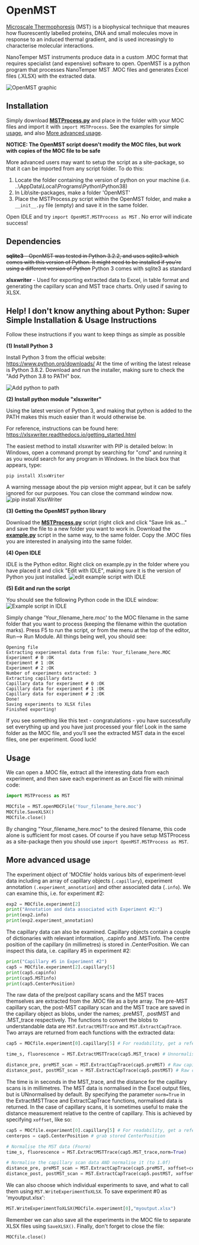 # OpenMST
[Microscale Thermophoresis](https://en.wikipedia.org/wiki/Microscale_thermophoresis) (MST) is a biophysical technique that meaures how fluorescently labelled proteins, DNA and small molecules move in response to an induced thermal gradient, and is used increasingly to characterise molecular interactions.  

NanoTemper MST instruments produce data in a custom .MOC format that requires specialist (and expensive) software to open.  OpenMST is a python program that processes NanoTemper MST .MOC files and generates Excel files (.XLSX) with the extracted data.

![OpenMST graphic](/images/OpenMST.jpg)
## Installation

Simply download **[MSTProcess.py](https://raw.githubusercontent.com/shepherdingelectrons/OpenMST/master/MSTProcess.py)** and place in the folder with your MOC files and import it with ```import MSTProcess```.  See the examples for simple [usage](#usage), and also [More advanced usage](#more-advanced-usage).  

**NOTICE: The OpenMST script doesn't modify the MOC files, but work with copies of the MOC file to be safe**

More advanced users may want to setup the script as a site-package, so that it can be imported from any script folder.  To do this:
1. Locate the folder containing the version of python on your machine (i.e. ..\AppData\Local\Programs\Python\Python38)
2. In Lib\site-packages, make a folder 'OpenMST'
3. Place the MSTProcess.py script within the OpenMST folder, and make a ```__init__.py``` file (empty) and save it in the same folder. 

Open IDLE and try ```import OpenMST.MSTProcess as MST``` .  No error will indicate success!

## Dependencies 

~~**sqlite3** - OpenMST was tested in Python 3.2.2, and uses sqlite3 which comes with this version of Python.  It might need to be installed if you're using a different version of Python~~ Python 3 comes with sqlite3 as standard

**xlsxwriter** - Used for exporting extracted data to Excel, in table format and generating the capillary scan and MST trace charts. Only used if saving to XLSX. 

## Help! I don't know anything about Python: Super Simple Installation & Usage Instructions
Follow these instructions if you want to keep things as simple as possible

**(1) Install Python 3**

Install Python 3 from the official website: https://www.python.org/downloads/  At the time of writing the latest release is Python 3.8.2. Download  and run the installer, making sure to check the "Add Python 3.8 to PATH" box.

![Add python to path](/images/Add_python38_to_path.jpg)

**(2) Install python module "xlsxwriter"**

Using the latest version of Python 3, and making that python is added to the PATH makes this much easier than it would otherwise be.

For reference, instructions can be found here: https://xlsxwriter.readthedocs.io/getting_started.html

The easiest method to install xlsxwriter with PIP is detailed below:
In Windows, open a command prompt by searching for "cmd" and running it as you would search for any program in Windows.
In the black box that appears, type:

```
pip install XlsxWriter
```
A warning message about the pip version might appear, but it can be safely ignored for our purposes.  You can close the command window now.
![pip install XlsxWriter](/images/pip_install_XlsxWriter.jpg)

**(3) Getting the OpenMST python library**

Download the **[MSTProcess.py](https://raw.githubusercontent.com/shepherdingelectrons/OpenMST/master/MSTProcess.py)** script (right click and click "Save link as..." and save the file to a new folder you want to work in.
Download the **[example.py](https://raw.githubusercontent.com/shepherdingelectrons/OpenMST/master/example.py)** script in the same way, to the same folder.
Copy the .MOC files you are interested in analysing into the same folder.

**(4)  Open IDLE**

IDLE is the Python editor.  Right click on example.py in the folder where you have placed it and click "Edit with IDLE", making sure it is the version of Python you just installed.
![edit example script with IDLE](/images/Edit_with_IDLE.jpg)

**(5) Edit and run the script**

You should see the following Python code in the IDLE window:
![Example script in IDLE](/images/example_py.jpg)

Simply change 'Your_filename_here.moc' to the MOC filename in the same folder that you want to process (keeping the filename within the quotation marks).  Press F5 to run the script, or from the menu at the top of the editor, Run--> Run Module.  All things being well, you should see:
```
Opening file
Extracting experimental data from file: Your_filename_here.MOC
Experiment # 0 :OK
Experiment # 1 :OK
Experiment # 2 :OK
Number of experiments extracted: 3
Extracting capillary data
Capillary data for experiment # 0 :OK
Capillary data for experiment # 1 :OK
Capillary data for experiment # 2 :OK
Done!
Saving experiments to XLSX files
Finished exporting!
```
If you see something like this text - congratulations - you have successfully set everything up and you have just processed your file! Look in the same folder as the MOC file, and you'll see the extracted MST data in the excel files, one per experiment.  Good luck!

## Usage
We can open a .MOC file, extract all the interesting data from each experiment, and then save each experiment as an Excel file with minimal code:
```python
import MSTProcess as MST

MOCfile = MST.openMOCFile('Your_filename_here.moc')
MOCfile.SaveXLSX() 
MOCfile.close()
```
By changing "Your_filename_here.moc" to the desired filename, this code alone is sufficient for most cases.  Of course if you have setup MSTProcess as a site-package then you should use ```import OpenMST.MSTProcess as MST```.

## More advanced usage
The experiment object of 'MOCfile' holds various bits of experiment-level data including an array of capillary objects (```.capillary```), experiment annotation ```(.experiment_annotation```) and other associated data (```.info```).  We can examine this, i.e. for experiment #2:
```python
exp2 = MOCfile.experiment[2]
print("Annotation and data associated with Experiment #2:")
print(exp2.info)
print(exp2.experiment_annotation)
```
The capillary data can also be examined.  Capillary objects contain a couple of dictionaries with relevant information, .capinfo and .MSTinfo.  The centre position of the capillary (in millimetres) is stored in .CenterPosition. We can inspect this data, i.e. capillary #5 in experiment #2:
```python
print("Capillary #5 in Experiment #2")
cap5 = MOCfile.experiment[2].capillary[5]
print(cap5.capinfo)
print(cap5.MSTinfo)
print(cap5.CenterPosition)
```
The raw data of the pre/post capillary scans and the MST traces themselves are extracted from the .MOC file as a byte array.  The pre-MST capillary scan, the post-MST capillary scan and the MST trace are saved in the capillary object as blobs, under the names; .preMST, .postMST and .MST_trace respectively.  The functions to convert the blobs to understandable data are ```MST.ExtractMSTTrace``` and ```MST.ExtractCapTrace```.  Two arrays are returned from each functions with the extracted data:
```python
cap5 = MOCfile.experiment[0].capillary[5] # For readability, get a reference to the capillary #5 of experiment 0

time_s, fluorescence = MST.ExtractMSTTrace(cap5.MST_trace) # Unnormalised MST trace

distance_pre, preMST_scan = MST.ExtractCapTrace(cap5.preMST) # Raw capillary scan, pre-MST
distance_post, postMST_scan = MST.ExtractCapTrace(cap5.postMST) # Raw capillary scan, post-MST
```
The time is in seconds in the MST_trace, and the distance for the capillary scans is in millimetres. The MST data is normalised in the Excel output files, but is UNnormalised by default.  By specifying the parameter ```norm=True``` in the ExtractMSTTrace and ExtractCapTrace functions, normalised data is returned.  In the case of capillary scans, it is sometimes useful to make the distance measurement relative to the centre of capillary.  This is achieved by specifying ```xoffset```, like so:
```python
cap5 = MOCfile.experiment[0].capillary[5] # For readability, get a reference to capillary #5 of experiment 0
centerpos = cap5.CenterPosition # grab stored CenterPosition

# Normalise the MST data (Fnorm)
time_s, fluorescence = MST.ExtractMSTTrace(cap5.MST_trace,norm=True)

# Normalise the capillary scan data AND normalise it (to 1.0f)
distance_pre, preMST_scan = MST.ExtractCapTrace(cap5.preMST, xoffset=centerpos, norm=True)
distance_post, postMST_scan = MST.ExtractCapTrace(cap5.postMST, xoffset=centerpos, norm=True)
```
We can also choose which individual experiments to save, and what to call them using ```MST.WriteExperimentToXLSX```. To save experiment #0 as 'myoutput.xlsx':
```python
MST.WriteExperimentToXLSX(MOCfile.experiment[0],"myoutput.xlsx")
```
Remember we can also save all the experiments in the MOC file to separate XLSX files using ```SaveXLSX()```.
Finally, don't forget to close the file:
```python
MOCfile.close()
```
